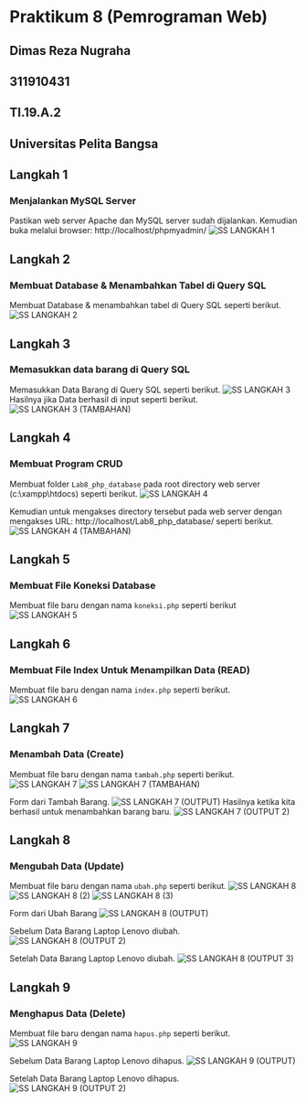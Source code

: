 # Praktikum 8 (Pemrograman Web)
## Dimas Reza Nugraha
## 311910431
## TI.19.A.2
## Universitas Pelita Bangsa

## Langkah 1
### Menjalankan MySQL Server
Pastikan  web server  Apache  dan  MySQL  server  sudah  dijalankan. Kemudian buka melalui browser: http://localhost/phpmyadmin/
![SS LANGKAH 1](https://user-images.githubusercontent.com/56240719/120282911-d06bf480-c2e4-11eb-88a8-6f33968e99e6.png)

## Langkah 2
### Membuat Database & Menambahkan Tabel di Query SQL
Membuat Database & menambahkan tabel di Query SQL seperti berikut.
![SS LANGKAH 2](https://user-images.githubusercontent.com/56240719/120284822-dd89e300-c2e6-11eb-840f-153b0f627965.png)

## Langkah 3
### Memasukkan data barang di Query SQL
Memasukkan Data Barang di Query SQL seperti berikut.
![SS LANGKAH 3](https://user-images.githubusercontent.com/56240719/120289049-13c96180-c2eb-11eb-904f-e9e86efc842d.png)
Hasilnya jika Data berhasil di input seperti berikut.
![SS LANGKAH 3 (TAMBAHAN)](https://user-images.githubusercontent.com/56240719/120290189-4c1d6f80-c2ec-11eb-8197-1bb1f9e442b3.png)

## Langkah 4
### Membuat Program CRUD
Membuat folder ```Lab8_php_database``` pada root directory web server (c:\xampp\htdocs) seperti berikut. 
![SS LANGKAH 4](https://user-images.githubusercontent.com/56240719/120291024-17f67e80-c2ed-11eb-8a59-0001794cbc3e.png)

Kemudian untuk mengakses directory tersebut pada web server dengan mengakses URL: http://localhost/Lab8_php_database/ seperti berikut.
![SS LANGKAH 4 (TAMBAHAN)](https://user-images.githubusercontent.com/56240719/120356478-93c4eb00-c32e-11eb-9a7e-fed3fb439806.png)

## Langkah 5
### Membuat File Koneksi Database
Membuat file baru dengan nama ```koneksi.php``` seperti berikut
![SS LANGKAH 5](https://user-images.githubusercontent.com/56240719/120300197-e8983f80-c2f5-11eb-97f5-116af2212474.png)

## Langkah 6
### Membuat File Index Untuk Menampilkan Data (READ)
Membuat file baru dengan nama ```index.php``` seperti berikut.
![SS LANGKAH 6](https://user-images.githubusercontent.com/56240719/120305567-192ea800-c2fb-11eb-98f1-baff675c8046.png)

## Langkah 7
### Menambah Data (Create)
Membuat file baru dengan nama ```tambah.php``` seperti berikut.
![SS LANGKAH 7](https://user-images.githubusercontent.com/56240719/120309075-fe5e3280-c2fe-11eb-9c7c-0f63c565f586.png)
![SS LANGKAH 7 (TAMBAHAN)](https://user-images.githubusercontent.com/56240719/120309135-16ce4d00-c2ff-11eb-9142-552816928715.png)

Form dari Tambah Barang.
![SS LANGKAH 7 (OUTPUT)](https://user-images.githubusercontent.com/56240719/120348768-af78c300-c327-11eb-96ac-135305a1cf4a.png)
Hasilnya ketika kita berhasil untuk menambahkan barang baru.
![SS LANGKAH 7 (OUTPUT 2)](https://user-images.githubusercontent.com/56240719/120349538-65441180-c328-11eb-98ba-24c88d91a176.png)

## Langkah 8
### Mengubah Data (Update)
Membuat file baru dengan nama ```ubah.php``` seperti berikut.
![SS LANGKAH 8](https://user-images.githubusercontent.com/56240719/120350855-8c4f1300-c329-11eb-8f99-a6e99a783dca.png)
![SS LANGKAH 8 (2)](https://user-images.githubusercontent.com/56240719/120350887-93762100-c329-11eb-887f-543d394d7f83.png)
![SS LANGKAH 8 (3)](https://user-images.githubusercontent.com/56240719/120350914-9a049880-c329-11eb-9eae-6e52b94fdd5a.png)

Form dari Ubah Barang
![SS LANGKAH 8 (OUTPUT)](https://user-images.githubusercontent.com/56240719/120353249-befa0b00-c32b-11eb-8bbe-c5d4c8033be1.png)

Sebelum Data Barang Laptop Lenovo diubah.
![SS LANGKAH 8 (OUTPUT 2)](https://user-images.githubusercontent.com/56240719/120353291-c5888280-c32b-11eb-890a-e0cb14b0b4b2.png)

Setelah Data Barang Laptop Lenovo diubah.
![SS LANGKAH 8 (OUTPUT 3)](https://user-images.githubusercontent.com/56240719/120352754-4eeb8500-c32b-11eb-8904-32b0d53e297d.png)

## Langkah 9
### Menghapus Data (Delete)
Membuat file baru dengan nama ```hapus.php``` seperti berikut.
![SS LANGKAH 9](https://user-images.githubusercontent.com/56240719/120354624-c968d480-c32c-11eb-8315-48b6ce085d3b.png)

Sebelum Data Barang Laptop Lenovo dihapus.
![SS LANGKAH 9 (OUTPUT)](https://user-images.githubusercontent.com/56240719/120355057-2e242f00-c32d-11eb-8729-294ea16a1dc5.png)

Setelah Data Barang Laptop Lenovo dihapus.
![SS LANGKAH 9 (OUTPUT 2)](https://user-images.githubusercontent.com/56240719/120355640-a559c300-c32d-11eb-8bfe-cb26b6622e65.png)
